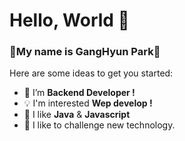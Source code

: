 # Hello, World 👋



### 💪My name is GangHyun Park🤙

Here are some ideas to get you started:

- 🔭 I’m **Backend Developer !**
- 💡 I'm interested **Wep develop !**
- 👯 I like **Java** & **Javascript**
- 👀 I like to challenge new technology.


